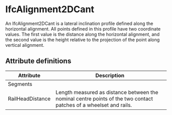 IfcAlignment2DCant
==================
An IfcAlignment2DCant is a lateral inclination profile defined along the
horizontal alignment. All points defined in this profile have two coordinate
values. The first value is the distance along the horizontal alignment, and
the second value is the height relative to the projection of the point along
vertical alignment.  
  


Attribute definitions
---------------------
| Attribute        | Description                                                                                                       |
|------------------|-------------------------------------------------------------------------------------------------------------------|
| Segments         |                                                                                                                   |
| RailHeadDistance | Length measured as distance between the nominal centre points of the two contact patches of a wheelset and rails. |

